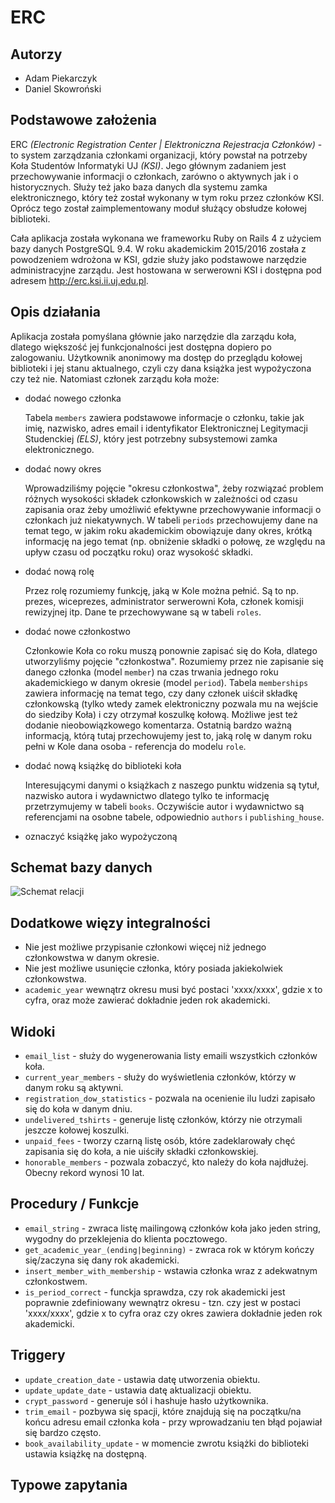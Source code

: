 # ERC

## Autorzy

- Adam Piekarczyk
- Daniel Skowroński

## Podstawowe założenia

ERC *(Electronic Registration Center | Elektroniczna Rejestracja Członków)* - to system zarządzania członkami organizacji, który powstał na potrzeby Koła Studentów Informatyki UJ *(KSI)*. Jego głównym zadaniem jest przechowywanie informacji o członkach, zarówno o aktywnych jak i o historycznych. Służy też jako baza danych dla systemu zamka elektronicznego, który też został wykonany w tym roku przez członków KSI. Oprócz tego został zaimplementowany moduł służący obsłudze kołowej biblioteki.

Cała aplikacja została wykonana we frameworku Ruby on Rails 4 z użyciem bazy danych PostgreSQL 9.4. W roku akademickim 2015/2016 została z powodzeniem wdrożona w KSI, gdzie służy jako podstawowe narzędzie administracyjne zarządu. Jest hostowana w serwerowni KSI i dostępna pod adresem http://erc.ksi.ii.uj.edu.pl.

## Opis działania

Aplikacja została pomyślana głównie jako narzędzie dla zarządu koła, dlatego większość jej funkcjonalności jest dostępna dopiero po zalogowaniu. Użytkownik anonimowy ma dostęp do przeglądu kołowej biblioteki i jej stanu aktualnego, czyli czy dana książka jest wypożyczona czy też nie. Natomiast członek zarządu koła może:

- dodać nowego członka
 
  Tabela `members` zawiera podstawowe informacje o członku, takie jak imię, nazwisko, adres email i identyfikator Elektronicznej Legitymacji Studenckiej *(ELS)*, który jest potrzebny subsystemowi zamka elektronicznego.

- dodać nowy okres

  Wprowadziliśmy pojęcie "okresu członkostwa", żeby rozwiązać problem różnych wysokości składek członkowskich w zależności od czasu zapisania oraz żeby umożliwić efektywne przechowywanie informacji o członkach już niekatywnych. W tabeli `periods` przechowujemy dane na temat tego, w jakim roku akademickim obowiązuje dany okres, krótką informację na jego temat (np. obniżenie składki o połowę, ze względu na upływ czasu od początku roku) oraz wysokość składki.

- dodać nową rolę

  Przez rolę rozumiemy funkcję, jaką w Kole można pełnić. Są to np. prezes, wiceprezes, administrator serwerowni Koła, członek komisji rewizyjnej itp.
  Dane te przechowywane są w tabeli `roles`.

- dodać nowe członkostwo

  Członkowie Koła co roku muszą ponownie zapisać się do Koła, dlatego utworzyliśmy pojęcie "członkostwa". Rozumiemy przez nie zapisanie się danego członka (model `member`) na czas trwania jednego roku akademickiego w danym okresie (model `period`). Tabela `memberships` zawiera informację na temat tego, czy dany członek uiścił składkę członkowską (tylko wtedy zamek elektroniczny pozwala mu na wejście do siedziby Koła) i czy otrzymał koszulkę kołową. Możliwe jest też dodanie nieobowiązkowego komentarza. Ostatnią bardzo ważną informacją, którą tutaj przechowujemy jest to, jaką rolę w danym roku pełni w Kole dana osoba - referencja do modelu `role`.

- dodać nową książkę do biblioteki koła

  Interesującymi danymi o książkach z naszego punktu widzenia są tytuł, nazwisko autora i wydawnictwo dlatego tylko te informację przetrzymujemy w tabeli `books`. Oczywiście autor i wydawnictwo są referencjami na osobne tabele, odpowiednio `authors` i `publishing_house`.

- oznaczyć książkę jako wypożyczoną

## Schemat bazy danych

![Schemat relacji](./erd.png)

## Dodatkowe więzy integralności

- Nie jest możliwe przypisanie członkowi więcej niż jednego członkowstwa w danym okresie.
- Nie jest możliwe usunięcie członka, który posiada jakiekolwiek członkowstwa.
- `academic_year` wewnątrz okresu musi być postaci 'xxxx/xxxx', gdzie x to cyfra, oraz może zawierać dokładnie jeden rok akademicki.

## Widoki

- `email_list` - służy do wygenerowania listy emaili wszystkich członków koła.
- `current_year_members` - służy do wyświetlenia członków, którzy w danym roku są aktywni.
- `registration_dow_statistics` - pozwala na ocenienie ilu ludzi zapisało się do koła w danym dniu.
- `undelivered_tshirts` - generuje listę członków, którzy nie otrzymali jeszcze kołowej koszulki.
- `unpaid_fees` - tworzy czarną listę osób, które zadeklarowały chęć zapisania się do koła, a nie uiściły składki członkowskiej.
- `honorable_members` - pozwala zobaczyć, kto należy do koła najdłużej. Obecny rekord wynosi 10 lat.

## Procedury / Funkcje

- `email_string` - zwraca listę mailingową członków koła jako jeden string, wygodny do przeklejenia do klienta pocztowego.
- `get_academic_year_(ending|beginning)` - zwraca rok w którym kończy się/zaczyna się dany rok akademicki.
- `insert_member_with_membership` - wstawia członka wraz z adekwatnym członkostwem.
- `is_period_correct` - funckja sprawdza, czy rok akademicki jest poprawnie zdefiniowany wewnątrz okresu - tzn. czy jest w postaci 'xxxx/xxxx', gdzie x to cyfra oraz czy okres zawiera dokładnie jeden rok akademicki.

## Triggery

- `update_creation_date` - ustawia datę utworzenia obiektu.
- `update_update_date` - ustawia datę aktualizacji obiektu.
- `crypt_password` - generuje sól i hashuje hasło użytkownika.
- `trim_email` - pozbywa się spacji, które znajdują się na początku/na końcu adresu email członka koła - przy wprowadzaniu ten błąd pojawiał się bardzo często.
- `book_availability_update` - w momencie zwrotu książki do biblioteki ustawia książkę na dostępną.

## Typowe zapytania